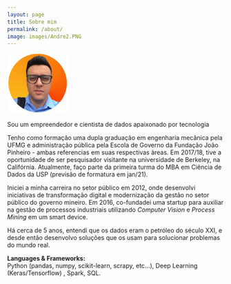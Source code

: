 ```yaml
---
layout: page
title: Sobre mim
permalink: /about/
image: images/Andre2.PNG
---
```


<img src="/images/Andre2.PNG" alt="selfie" style="zoom:15%;" />

Sou um empreendedor e cientista de dados apaixonado por tecnologia

Tenho como formação uma dupla graduação em engenharia mecânica pela UFMG e administração pública pela Escola de Governo da Fundação João Pinheiro - ambas referencias em suas respectivas àreas. Em 2017/18, tive a oportunidade de ser pesquisador visitante na universidade de Berkeley, na Califórnia. Atualmente, faço parte da primeira turma do MBA em Ciência de Dados da USP (previsão de formatura em jan/21).

Iniciei a minha carreira no setor público em 2012, onde desenvolvi iniciativas de transformação digital e modernização da gestão no setor público do governo mineiro. Em 2016, co-fundadei uma startup para auxiliar na gestão de processos industriais utilizando *Computer Vision* e *Process Mining* em um smart device.

Há cerca de 5 anos, entendi que os dados eram o petróleo do século XXI, e desde então desenvolvo soluções que os usam para solucionar problemas do mundo real. 

**Languages & Frameworks: ** <br/>Python (pandas, numpy, scikit-learn, scrapy, etc...), Deep Learning (Keras/Tensorflow) , Spark,  SQL.

